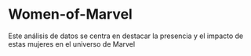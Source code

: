 # Women-of-Marvel
Este análisis de datos se centra en destacar la presencia y el impacto de estas mujeres en el universo de Marvel
